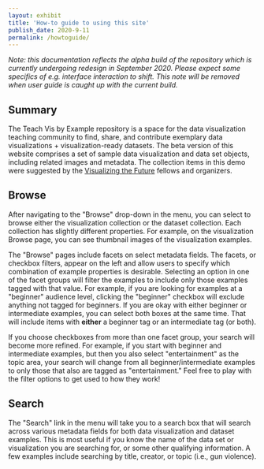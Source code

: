 ```yaml
---
layout: exhibit
title: 'How-to guide to using this site'
publish_date: 2020-9-11
permalink: /howtoguide/
---
```


*Note: this documentation reflects the alpha build of the repository which is currently undergoing redesign in September 2020. Please expect some specifics of e.g. interface interaction to shift. This note will be removed when user guide is caught up with the current build.*

## Summary    
The Teach Vis by Example repository is a space for the data visualization teaching community to find, share, and contribute exemplary data visualizations + visualization-ready datasets. The beta version of this website comprises a set of sample data visualization and data set objects, including related images and metadata. The collection items in this demo were suggested by the [Visualizing the Future](https://visualizingthefuture.github.io/) fellows and organizers.

## Browse
After navigating to the "Browse" drop-down in the menu, you can select to browse either the visualization collection or the dataset collection. Each collection has slightly different properties. For example, on the visualization Browse page, you can see thumbnail images of the visualization examples.<!--[^1]-->

The "Browse" pages include facets on select metadata fields. The facets, or checkbox filters, appear on the left and allow users to specify which combination of example properties is desirable. Selecting an option in one of the facet groups will filter the examples to include only those examples tagged with that value. For example, if you are looking for examples at a "beginner" audience level, clicking the "beginner" checkbox will exclude anything not tagged for beginners. If you are okay with either beginner or intermediate examples, you can select both boxes at the same time. That will include items with **either** a beginner tag or an intermediate tag (or both).<!--[^2]-->

If you choose checkboxes from more than one facet group, your search will become more refined. For example, if you start with beginner and intermediate examples, but then you also select "entertainment" as the topic area, your search will change from all beginner/intermediate examples to only those that also are tagged as "entertainment." Feel free to play with the filter options to get used to how they work!

## Search
The "Search" link in the menu will take you to a search box that will search across various metadata fields for both data visualization and dataset examples. This is most useful if you know the name of the data set or visualization you are searching for, or some other qualifying information. A few examples include searching by title, creator, or topic (i.e., gun violence).

<!--
---
### Notes

[^1]: Integer eu augue elementum, venenatis nisi vitae, ultrices magna. Nunc accumsan sem quis tristique iaculis. Quisque sed lorem tortor.

[^2]: Nunc semper commodo fringilla. Proin eget metus eget felis faucibus aliquet. Cras ultrices turpis id nibh cursus fringilla. Aenean nec magna turpis. Suspendisse egestas tellus iaculis ante pharetra imperdiet ac at odio.
-->
